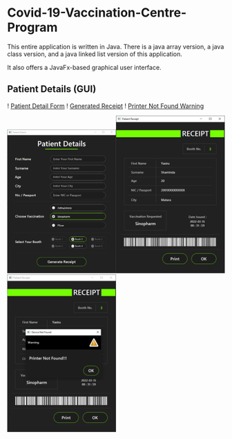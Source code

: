 # Covid-19-Vaccination-Centre-Program
This entire application is written in Java. There is a java array version, a java class version, and a java linked list version of this application.

It also offers a JavaFx-based graphical user interface.

## Patient Details (GUI)

! [Patient Detail Form](JavaFx1.PNG)
! [Generated Receipt](JavaFx2.PNG)
! [Printer Not Found Warning](JavaFx3.PNG)

<img src="JavaFx1.PNG" width="50%" height="50%"><img src="JavaFx2.PNG" width="50%" height="50%">
<img src="JavaFx3.PNG" width="50%" height="50%">